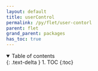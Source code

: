 ```yaml
---
layout: default
title: userControl
permalink: /py/flet/user-contorl
parent: flet
grand_parent: packages
has_toc: true
---
```

<details open markdown="block">
  <summary>
    Table of contents
  </summary>
  {: .text-delta }
1. TOC
{:toc}
</details>
